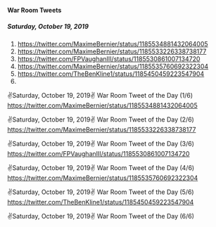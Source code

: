 **War Room Tweets**

##### Saturday, October 19, 2019
1) https://twitter.com/MaximeBernier/status/1185534881432064005
2) https://twitter.com/MaximeBernier/status/1185533226338738177
3) https://twitter.com/FPVaughanIII/status/1185530861007134720
4) https://twitter.com/MaximeBernier/status/1185535760692322304
5) https://twitter.com/TheBenKline1/status/1185450459223547904
6) 


✌Saturday, October 19, 2019✌
War Room Tweet of the Day (1/6)
https://twitter.com/MaximeBernier/status/1185534881432064005

✌Saturday, October 19, 2019✌
War Room Tweet of the Day (2/6)
https://twitter.com/MaximeBernier/status/1185533226338738177

✌Saturday, October 19, 2019✌
War Room Tweet of the Day (3/6)
https://twitter.com/FPVaughanIII/status/1185530861007134720

✌Saturday, October 19, 2019✌
War Room Tweet of the Day (4/6)
https://twitter.com/MaximeBernier/status/1185535760692322304

✌Saturday, October 19, 2019✌
War Room Tweet of the Day (5/6)
https://twitter.com/TheBenKline1/status/1185450459223547904

✌Saturday, October 19, 2019✌
War Room Tweet of the Day (6/6)

